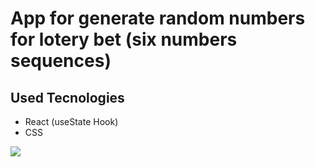 # App for generate random numbers for lotery bet (six numbers sequences)
## Used Tecnologies
<ul>
  <li>React (useState Hook)</>
  <li>CSS</li>
</ul>

<img src="https://github.com/souleonardo/pousada-secreta/blob/master/assets/preview-pousada-secreta.gif">
